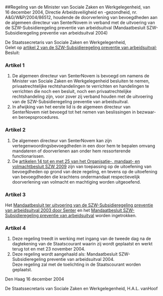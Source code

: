 <meta http-equiv='Content-Type' content='text/html; charset=utf-8' />

##Regeling van de Minister van Sociale Zaken en Werkgelegenheid, van 16 december 2004, Directie Arbeidsveiligheid en -gezondheid, nr. A&G/W&P/2004/86512, houdende de doorverlening van bevoegdheden aan de algemeen directeur van SenterNovem in verband met de uitvoering van de SZW-Subsidieregeling preventie van arbeidsuitval (Mandaatbesluit SZW-Subsidieregeling preventie van arbeidsuitval 2004)

De Staatssecretaris van Sociale Zaken en Werkgelegenheid,  
Gelet op [artikel 2 van de SZW-Subsidieregeling preventie van arbeidsuitval](../../../../../../../../ministeriele-regeling/szw-subsidieregeling/preventie/van/arbeidsuitval/BWBR0016933/README.md);
Besluit:    

### Artikel  1  

1.  De algemeen directeur van SenterNovem is bevoegd om namens de Minister van Sociale Zaken en Werkgelegenheid besluiten te nemen, privaatrechtelijke rechtshandelingen te verrichten en handelingen te verrichten die noch een besluit, noch een privaatrechtelijke rechtshandeling zijn, voor zover zij verband houden met de uitvoering van de SZW-Subsidieregeling preventie van arbeidsuitval.   
2.  In afwijking van het eerste lid is de algemeen directeur van SenterNovem niet bevoegd tot het nemen van beslissingen in bezwaar- en beroepsprocedures.   

### Artikel  2  

1.  De algemeen directeur van SenterNovem kan zijn vertegenwoordingsbevoegdheden in een door hem te bepalen omvang mandateren of doorverlenen aan onder hem ressorterende functionarissen.   
2.  De [artikelen 14 tot en met 25 van het Organisatie-, mandaat- en volmachtbesluit SZW 2009](../../../../../../../../ministeriele-regeling/organisatie-/mandaat-/en/volmachtbesluit/szw/2009/BWBR0024956/README.md) zijn van toepassing op de uitoefening van bevoegdheden op grond van deze regeling, en tevens op de uitoefening van bevoegdheden die krachtens ondermandaat respectievelijk doorverlening van volmacht en machtiging worden uitgeoefend.   

### Artikel  3  

Het [Mandaatbesluit ter uitvoering van de SZW-Subsidieregeling preventie van arbeidsuitval 2003 door Senter](../../../../../../../../ministeriele-regeling/mandaatbesluit/ter/uitvoering/van/de/szw-subsidieregeling/preventie/van/etc/BWBR0015030/README.md) en het [Mandaatbesluit SZW-Subsidieregeling preventie van arbeidsuitval](../../../../../../../../ministeriele-regeling/mandaatbesluit/szw-subsidieregeling/preventie/van/arbeidsuitval/BWBR0017517/README.md) worden ingetrokken.  

### Artikel  4  

1.  Deze regeling treedt in werking met ingang van de tweede dag na de dagtekening van de Staatscourant waarin zij wordt geplaatst en werkt terug tot en met 23 november 2004.   
2.  Deze regeling wordt aangehaald als: Mandaatbesluit SZW-Subsidieregeling preventie van arbeidsuitval 2004.   
Deze regeling zal met de toelichting in de Staatscourant worden geplaatst.   

Den Haag 
16 december 2004    

De 
Staatssecretaris van Sociale Zaken en Werkgelegenheid, 
H.A.L. vanHoof    
